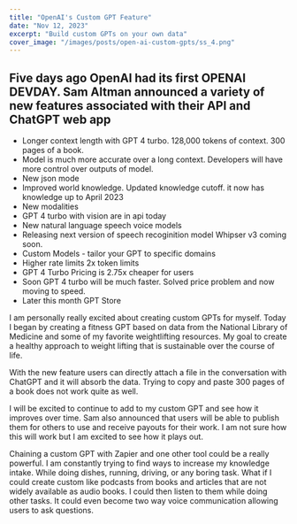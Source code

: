 ```yaml
---
title: "OpenAI's Custom GPT Feature"
date: "Nov 12, 2023"
excerpt: "Build custom GPTs on your own data"
cover_image: "/images/posts/open-ai-custom-gpts/ss_4.png"
---
```


## Five days ago OpenAI had its first OPENAI DEVDAY. Sam Altman announced a variety of new features associated with their API and ChatGPT web app

- Longer context length with GPT 4 turbo. 128,000 tokens of context. 300 pages of a book.
- Model is much more accurate over a long context. Developers will have more control over outputs of model.
- New json mode
- Improved world knowledge. Updated knowledge cutoff. it now has knowledge up to April 2023
- New modalities
- GPT 4 turbo with vision are in api today
- New natural language speech voice models
- Releasing next version of speech recoginition model Whipser v3 coming soon.
- Custom Models - tailor your GPT to specific domains
- Higher rate limits 2x token limits
- GPT 4 Turbo Pricing is 2.75x cheaper for users
- Soon GPT 4 turbo will be much faster. Solved price problem and now moving to speed.
- Later this month GPT Store

I am personally really excited about creating custom GPTs for myself. Today I began by creating a fitness GPT based on data from the National Library of Medicine and some of my favorite weightlifting resources. My goal to create a healthy approach to weight lifting that is sustainable over the course of life.

With the new feature users can directly attach a file in the conversation with ChatGPT and it will absorb the data. Trying to copy and paste 300 pages of a book does not work quite as well.

I will be excited to continue to add to my custom GPT and see how it improves over time. Sam also announced that users will be able to publish them for others to use and receive payouts for their work. I am not sure how this will work but I am excited to see how it plays out.

Chaining a custom GPT with Zapier and one other tool could be a really powerful. I am constantly trying to find ways to increase my knowledge intake. While doing dishes, running, driving, or any boring task. What if I could create custom like podcasts from books and articles that are not widely available as audio books. I could then listen to them while doing other tasks. It could even become two way voice communication allowing users to ask questions.

<!-- ![custom gpts](/images/posts/open-ai-custom-gpts/ss_4.png "Custom GPT UI") -->
